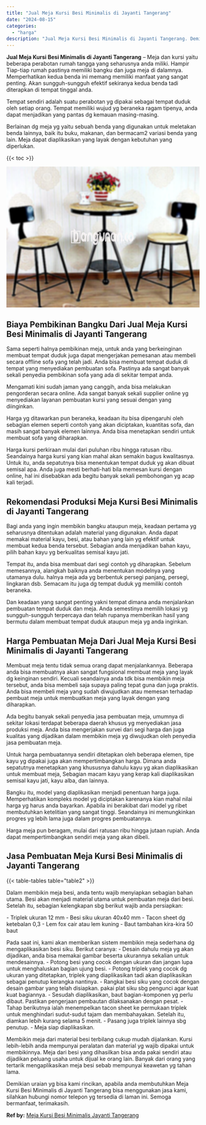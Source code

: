 ```yaml
---
title: "Jual Meja Kursi Besi Minimalis di Jayanti Tangerang"
date: "2024-08-15"
categories: 
  - "harga"
description: "Jual Meja Kursi Besi Minimalis di Jayanti Tangerang. Demikian uraian yg bisa kami rincikan, apabila anda membutuhkan Meja Kursi Besi Minimalis di Jayanti Tan..."
---
```


**Jual Meja Kursi Besi Minimalis di Jayanti Tangerang** – Meja dan kursi yaitu beberapa perabotan rumah tangga yang seharusnya anda miliki. Hampir Tiap-tiap rumah pastinya memiliki bangku dan juga meja di dalamnya. Memperhatikan kedua benda ini memang memiliki manfaat yang sangat penting. Akan sungguh-sungguh efektif sekiranya kedua benda tadi diterapkan di tempat tinggal anda.

Tempat sendiri adalah suatu perabotan yg dipakai sebagai tempat duduk oleh setiap orang. Tempat memiliki wujud yg beraneka ragam tipenya, anda dapat menjadikan yang pantas dg kemauan masing-masing.

Berlainan dg meja yg yaitu sebuah benda yang digunakan untuk meletakan benda lainnya, baik itu buku, makanan, dan bermacam2 variasi benda yang lain. Meja dapat diaplikasikan yang layak dengan kebutuhan yang diperlukan.

{{< toc >}}

![Jual Meja Kursi Besi Minimalis di Jayanti Tangerang](/images/jual-meja-besi-murah05.png)

## Biaya Pembikinan Bangku Dari Jual Meja Kursi Besi Minimalis di Jayanti Tangerang

Sama seperti halnya pembikinan meja, untuk anda yang berkeinginan membuat tempat duduk juga dapat mengerjakan pemesanan atau membeli secara offline sofa yang telah jadi. Anda bisa membuat tempat duduk di tempat yang menyediakan pembuatan sofa. Pastinya ada sangat banyak sekali penyedia pembikinan sofa yang ada di sekitar tempat anda.

Mengamati kini sudah jaman yang canggih, anda bisa melakukan pengorderan secara online. Ada sangat banyak sekali supplier online yg menyediakan layanan pembuatan kursi yang sesuai dengan yang diinginkan.

Harga yg ditawarkan pun beraneka, keadaan itu bisa dipengaruhi oleh sebagian elemen seperti contoh yang akan diciptakan, kuantitas sofa, dan masih sangat banyak elemen lainnya. Anda bisa menetapkan sendiri untuk membuat sofa yang diharapkan.

Harga kursi perkiraan mulai dari puluhan ribu hingga ratusan ribu. Seandainya harga kursi yang kian mahal akan semakin bagus kwalitasnya. Untuk itu, anda sepatutnya bisa menentukan tempat duduk yg akan dibuat semisal apa. Anda juga mesti berhati-hati bila memesan kursi dengan online, hal ini disebabkan ada begitu banyak sekali pembohongan yg acap kali terjadi.

## Rekomendasi Produksi Meja Kursi Besi Minimalis di Jayanti Tangerang

Bagi anda yang ingin membikin bangku ataupun meja, keadaan pertama yg seharusnya ditentukan adalah material yang digunakan. Anda dapat memakai material kayu, besi, atau bahan yang lain yg efektif untuk membuat kedua benda tersebut. Sebagian anda menjadikan bahan kayu, pilih bahan kayu yg berkualitas semisal kayu jati.

Tempat itu, anda bisa membuat dari segi contoh yg diharapkan. Sebelum memesannya, alangkah baiknya anda menentukan modelnya yang utamanya dulu. halnya meja ada yg berbentuk persegi panjang, persegi, lingkaran dsb. Semacam itu juga dg tempat duduk yg memiliki contoh beraneka.

Dan keadaan yang sangat penting yakni tempat dimana anda menjalankan pembuatan tempat duduk dan meja. Anda semestinya memilih lokasi yg sungguh-sungguh terpercaya dan telah rupanya memberikan hasil yang bermutu dalam membuat tempat duduk ataupun meja yg anda inginkan.

## Harga Pembuatan Meja Dari Jual Meja Kursi Besi Minimalis di Jayanti Tangerang

Membuat meja tentu tidak semua orang dapat menjalankannya. Beberapa anda bisa membuatnya akan sangat fungsional membuat meja yang layak dg keinginan sendiri. Kecuali seandainya anda tdk bisa membikin meja tersebut, anda bisa membeli saja supaya paling tepat guna dan juga praktis. Anda bisa membeli meja yang sudah diwujudkan atau memesan terhadap pembuat meja untuk membuatkan meja yang layak dengan yang diharapkan.

Ada begitu banyak sekali penyedia jasa pembuatan meja, umumnya di sekitar lokasi terdapat beberapa daerah khusus yg menyediakan jasa produksi meja. Anda bisa mengerjakan survei dari segi harga dan juga kualitas yang dijadikan dalam membikin meja yg diwujudkan oleh penyedia jasa pembuatan meja.

Untuk harga pembuatannya sendiri ditetapkan oleh beberapa elemen, tipe kayu yg dipakai juga akan mempertimbangkan harga. Dimana anda sepatutnya menetapkan yang khususnya dahulu kayu yg akan diaplikasikan untuk membuat meja, Sebagian macam kayu yang kerap kali diaplikasikan semisal kayu jati, kayu alba, dan lainnya.

Bangku itu, model yang diaplikasikan menjadi penentuan harga juga. Memperhatikan kompleks model yg diciptakan karenanya kian mahal nilai harga yg harus anda bayarkan. Apabila ini berakibat dari model yg ribet membutuhkan ketelitian yang sangat tinggi. Seandainya ini memungkinkan progres yg lebih lama juga dalam progres pembuatannya.

Harga meja pun beragam, mulai dari ratusan ribu hingga jutaan rupiah. Anda dapat mempertimbangkan sendiri meja yang akan dibeli.

## Jasa Pembuatan Meja Kursi Besi Minimalis di Jayanti Tangerang

{{< table-tables table="table2" >}}

Dalam membikin meja besi, anda tentu wajib menyiapkan sebagian bahan utama. Besi akan menjadi material utama untuk pembuatan meja dari besi. Setelah itu, sebagian kelengkapan sbg berikut wajib anda persiapkan:

\- Triplek ukuran 12 mm - Besi siku ukuran 40x40 mm - Tacon sheet dg ketebalan 0,3 - Lem fox cair atau lem kuning - Baut tambahan kira-kira 50 baut

Pada saat ini, kami akan memberikan sistem membikin meja sederhana dg mengaplikasikan besi siku. Berikut caranya: - Desain dahulu meja yg akan dijadikan, anda bisa memakai gambar beserta ukurannya sekalian untuk mendesainnya. - Potong besi yang cocok dengan ukuran dan jangan lupa untuk menghaluskan bagian ujung besi. - Potong triplek yang cocok dg ukuran yang ditetapkan, triplek yang diaplikasikan tadi akan diaplikasikan sebagai penutup kerangka nantinya. - Rangkai besi siku yang cocok dengan desain gambar yang telah disiapkan. pakai plat siku sbg pengunci agar kuat kuat bagiannya. - Sesudah diaplikasikan, baut bagian-komponen yg perlu dibaut. Pastikan pengerjaan pembautan dilaksanakan dengan pesat. - Tahap berikutnya ialah menempelkan tacon sheet ke permukaan triplek untuk menghindari sudut-sudut tajam dan membahayakan. Setelah itu, diamkan lebih kurang selama 5 menit. - Pasang juga triplek lainnya sbg penutup. - Meja siap diaplikasikan.

Membikin meja dari material besi terbilang cukup mudah dijalankan. Kursi lebih-lebih anda mempunyai peralatan dan material yg wajib dipakai untuk membikinnya. Meja dari besi yang dihasilkan bisa anda pakai sendiri atau dijadikan peluang usaha untuk dijual ke orang lain. Banyak dari orang yang tertarik mengaplikasikan meja besi sebab mempunyai keawetan yg tahan lama.

Demikian uraian yg bisa kami rincikan, apabila anda membutuhkan Meja Kursi Besi Minimalis di Jayanti Tangerang bisa menggunakan jasa kami, silahkan hubungi nomor telepon yg tersedia di laman ini. Semoga bermanfaat, terimakasih.

**Ref by:** [Meja Kursi Besi Minimalis Jayanti Tangerang](https://id.wikipedia.org/wiki/Meja)

